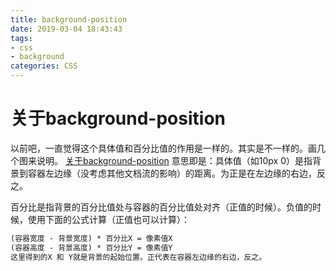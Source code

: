 ```yaml
---
title: background-position
date: 2019-03-04 18:43:43
tags:
- css
- background
categories: CSS
---
```


# 关于background-position
以前吧，一直觉得这个具体值和百分比值的作用是一样的。其实是不一样的。画几个图来说明。
[关于background-position](/images/p1-position.png)
意思即是：具体值（如10px 0）是指背景到容器左边缘（没考虑其他文档流的影响）的距离。为正是在左边缘的右边，反之。

百分比是指背景的百分比值处与容器的百分比值处对齐（正值的时候）。负值的时候，使用下面的公式计算（正值也可以计算）：
```txt
(容器宽度 - 背景宽度) * 百分比X = 像素值X
(容器高度 - 背景高度) * 百分比Y = 像素值Y
这里得到的X 和 Y就是背景的起始位置。正代表在容器左边缘的右边，反之。
```